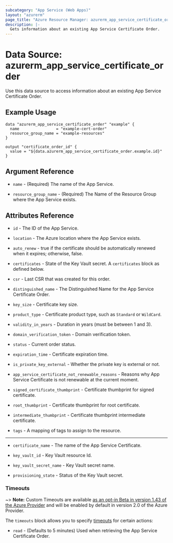 ```yaml
---
subcategory: "App Service (Web Apps)"
layout: "azurerm"
page_title: "Azure Resource Manager: azurerm_app_service_certificate_order"
description: |-
  Gets information about an existing App Service Certificate Order.
---
```


# Data Source: azurerm_app_service_certificate_order

Use this data source to access information about an existing App Service Certificate Order.

## Example Usage

```hcl
data "azurerm_app_service_certificate_order" "example" {
  name                = "example-cert-order"
  resource_group_name = "example-resources"
}

output "certificate_order_id" {
  value = "${data.azurerm_app_service_certificate_order.example.id}"
}
```

## Argument Reference

* `name` - (Required) The name of the App Service.

* `resource_group_name` - (Required) The Name of the Resource Group where the App Service exists.

## Attributes Reference

* `id` - The ID of the App Service.

* `location` - The Azure location where the App Service exists.

* `auto_renew` - true if the certificate should be automatically renewed when it expires; otherwise, false.

* `certificates` - State of the Key Vault secret. A `certificates` block as defined below.

* `csr` - Last CSR that was created for this order.

* `distinguished_name` - The Distinguished Name for the App Service Certificate Order.

* `key_size` - Certificate key size.

* `product_type` - Certificate product type, such as `Standard` or `WildCard`.

* `validity_in_years` - Duration in years (must be between 1 and 3).

* `domain_verification_token` - Domain verification token.

* `status` - Current order status.

* `expiration_time` - Certificate expiration time.

* `is_private_key_external` - Whether the private key is external or not.

* `app_service_certificate_not_renewable_reasons` - Reasons why App Service Certificate is not renewable at the current moment.

* `signed_certificate_thumbprint` - Certificate thumbprint for signed certificate.

* `root_thumbprint` - Certificate thumbprint for root certificate.

* `intermediate_thumbprint` - Certificate thumbprint intermediate certificate.

* `tags` - A mapping of tags to assign to the resource.

---

* `certificate_name` - The name of the App Service Certificate.

* `key_vault_id` - Key Vault resource Id.

* `key_vault_secret_name` - Key Vault secret name.

* `provisioning_state` - Status of the Key Vault secret.

### Timeouts

~> **Note:** Custom Timeouts are available [as an opt-in Beta in version 1.43 of the Azure Provider](/docs/providers/azurerm/guides/2.0-beta.html) and will be enabled by default in version 2.0 of the Azure Provider.

The `timeouts` block allows you to specify [timeouts](https://www.terraform.io/docs/configuration/resources.html#timeouts) for certain actions:

* `read` - (Defaults to 5 minutes) Used when retrieving the App Service Certificate Order.
